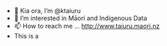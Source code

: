 - 👋 Kia ora, I’m @ktaiuru
- 👀 I’m interested in Māori and Indigenous Data
- 📫 How to reach me ... http://www.taiuru.maori.nz
- This is a 

<!---
ktaiuru/ktaiuru is a ✨ special ✨ repository because its `README.md` (this file) appears on your GitHub profile.
You can click the Preview link to take a look at your changes.
--->
